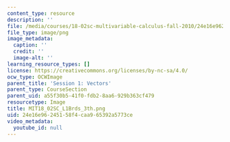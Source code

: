 ```yaml
---
content_type: resource
description: ''
file: /media/courses/18-02sc-multivariable-calculus-fall-2010/24e16e96245158f4caa965392a5773ce_MIT18_02SC_L1Brds_3th.png
file_type: image/png
image_metadata:
  caption: ''
  credit: ''
  image-alt: ''
learning_resource_types: []
license: https://creativecommons.org/licenses/by-nc-sa/4.0/
ocw_type: OCWImage
parent_title: 'Session 1: Vectors'
parent_type: CourseSection
parent_uid: a55f30b5-41f0-fdb2-8aa6-929b363cf479
resourcetype: Image
title: MIT18_02SC_L1Brds_3th.png
uid: 24e16e96-2451-58f4-caa9-65392a5773ce
video_metadata:
  youtube_id: null
---
```

